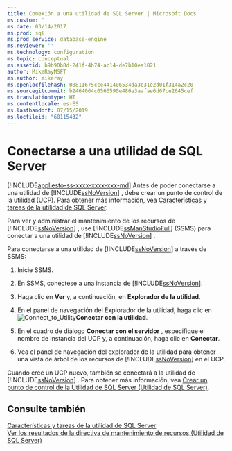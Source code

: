 ```yaml
---
title: Conexión a una utilidad de SQL Server | Microsoft Docs
ms.custom: ''
ms.date: 03/14/2017
ms.prod: sql
ms.prod_service: database-engine
ms.reviewer: ''
ms.technology: configuration
ms.topic: conceptual
ms.assetid: b9b90b8d-241f-4b74-ac14-de7b10ea1821
author: MikeRayMSFT
ms.author: mikeray
ms.openlocfilehash: 08811675cce441406534da3c31e2d01f314a2c20
ms.sourcegitcommit: b2464064c0566590e486a3aafae6d67ce2645cef
ms.translationtype: HT
ms.contentlocale: es-ES
ms.lasthandoff: 07/15/2019
ms.locfileid: "68115432"
---
```

# <a name="connect-to-a-sql-server-utility"></a>Conectarse a una utilidad de SQL Server
[!INCLUDE[appliesto-ss-xxxx-xxxx-xxx-md](../../includes/appliesto-ss-xxxx-xxxx-xxx-md.md)]
  Antes de poder conectarse a una utilidad de [!INCLUDE[ssNoVersion](../../includes/ssnoversion-md.md)] , debe crear un punto de control de la utilidad (UCP). Para obtener más información, vea [Características y tareas de la utilidad de SQL Server](../../relational-databases/manage/sql-server-utility-features-and-tasks.md).  
  
 Para ver y administrar el mantenimiento de los recursos de [!INCLUDE[ssNoVersion](../../includes/ssnoversion-md.md)] , use [!INCLUDE[ssManStudioFull](../../includes/ssmanstudiofull-md.md)] (SSMS) para conectar a una utilidad de [!INCLUDE[ssNoVersion](../../includes/ssnoversion-md.md)] .  
  
 Para conectarse a una utilidad de [!INCLUDE[ssNoVersion](../../includes/ssnoversion-md.md)] a través de SSMS:  
  
1.  Inicie SSMS.  
  
2.  En SSMS, conéctese a una instancia de [!INCLUDE[ssNoVersion](../../includes/ssnoversion-md.md)].  
  
3.  Haga clic en **Ver** y, a continuación, en **Explorador de la utilidad**.  
  
4.  En el panel de navegación del Explorador de la utilidad, haga clic en ![](../../relational-databases/manage/media/connect-to-utility.gif "Connect_to_Utility")**Conectar con la utilidad**.  
  
5.  En el cuadro de diálogo **Conectar con el servidor** , especifique el nombre de instancia del UCP y, a continuación, haga clic en **Conectar**.  
  
6.  Vea el panel de navegación del explorador de la utilidad para obtener una vista de árbol de los recursos de [!INCLUDE[ssNoVersion](../../includes/ssnoversion-md.md)] en el UCP.  
  
 Cuando cree un UCP nuevo, también se conectará a la utilidad de [!INCLUDE[ssNoVersion](../../includes/ssnoversion-md.md)] . Para obtener más información, vea [Crear un punto de control de la Utilidad de SQL Server &#40;Utilidad de SQL Server&#41;](../../relational-databases/manage/create-a-sql-server-utility-control-point-sql-server-utility.md).  
  
## <a name="see-also"></a>Consulte también  
 [Características y tareas de la utilidad de SQL Server](../../relational-databases/manage/sql-server-utility-features-and-tasks.md)   
 [Ver los resultados de la directiva de mantenimiento de recursos &#40;Utilidad de SQL Server&#41;](../../relational-databases/manage/view-resource-health-policy-results-sql-server-utility.md)  
  
  
